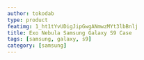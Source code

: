 ```yaml
---
author: tokodab
type: product
featimg: 1_ht1tYvUDigJipGwgANmwzMYt3lbBnlj
title: Exo Nebula Samsung Galaxy S9 Case
tags: [samsung, galaxy, s9]
category: [samsung]
---
```

